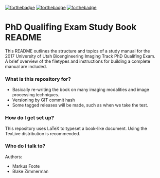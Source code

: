[![forthebadge](http://forthebadge.com/images/badges/powered-by-netflix.svg)](http://forthebadge.com)
[![forthebadge](http://forthebadge.com/images/badges/designed-in-etch-a-sketch.svg)](http://forthebadge.com)
[![forthebadge](http://forthebadge.com/images/badges/made-with-crayons.svg)](http://forthebadge.com)

# PhD Qualifing Exam Study Book README #

This README outlines the structure and topics of a study manual for the 2017 University of Utah Bioengineering Imaging Track PhD Qualifing Exam.
A brief overview of the filetypes and instructions for building a complete manual are included.

### What is this repository for? ###

* Basically re-writing the book on many imaging modalities and image processing techniques.
* Versioning by GIT commit hash
* Some tagged releases will be made, such as when we take the test.

### How do I get set up? ###

This repository uses LaTeX to typeset a book-like document. Using the TexLive distribution is recommended. 


### Who do I talk to? ###
Authors:

* Markus Foote
* Blake Zimmerman